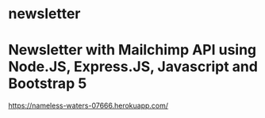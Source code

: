 # newsletter
<h1>Newsletter with Mailchimp API using Node.JS, Express.JS, Javascript and Bootstrap 5</h1>

https://nameless-waters-07666.herokuapp.com/
